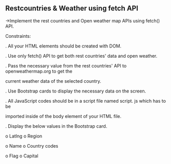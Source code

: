 Restcountries & Weather using fetch API
-----------------------------------------
->Implement the rest countries and Open weather map APIs using fetch() API.

Constraints:

. All your HTML elements should be created with DOM.

. Use only fetch() API to get both rest countries' data and open weather.

. Pass the necessary value from the rest countries' API to openweathermap.org to get the

 current weather data of the selected country.
 
. Use Bootstrap cards to display the necessary data on the screen.

. All JavaScript codes should be in a script file named script. js which has to be

  imported inside of the body element of your HTML file.
  
. Display the below values in the Bootstrap card.

o Latlng                     o Region

o Name                       o Country codes

o Flag                       o Capital

